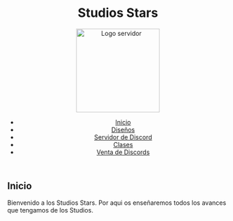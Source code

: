 <!DOCTYPE html>
<html lang="es">
<head>
    <meta charset="UTF-8">
    <meta name="viewport" content="width=device-width, initial-scale=1.0">
    <title>Studios Stars</title>
    <link rel="stylesheet" href="styles.css">
    <link rel="stylesheet" href="https://fonts.googleapis.com/css2?family=Roboto:wght@400;700&family=Montserrat:wght@400;700&display=swap">
</head>
<body>
    <div class="bubbles">
        <!-- Burbujas animadas -->
        <div class="bubble" style="left: 10%; animation-duration: 8s; animation-delay: 2s;"></div>
        <div class="bubble" style="left: 20%; animation-duration: 12s; animation-delay: 4s;"></div>
        <div class="bubble" style="left: 30%; animation-duration: 10s; animation-delay: 6s;"></div>
        <div class="bubble" style="left: 50%; animation-duration: 15s; animation-delay: 8s;"></div>
        <div class="bubble" style="left: 60%; animation-duration: 9s; animation-delay: 3s;"></div>
        <div class="bubble" style="left: 70%; animation-duration: 7s; animation-delay: 5s;"></div>
        <div class="bubble" style="left: 80%; animation-duration: 11s; animation-delay: 7s;"></div>
        <div class="bubble" style="left: 90%; animation-duration: 13s; animation-delay: 1s;"></div>
        <div class="bubble" style="left: 30%; animation-duration: 10s; animation-delay: 6s;"></div>
        <div class="bubble" style="left: 50%; animation-duration: 15s; animation-delay: 8s;"></div>
        <div class="bubble" style="left: 60%; animation-duration: 9s; animation-delay: 3s;"></div>
        <div class="bubble" style="left: 70%; animation-duration: 7s; animation-delay: 5s;"></div>
        <div class="bubble" style="left: 80%; animation-duration: 11s; animation-delay: 7s;"></div>
        <div class="bubble" style="left: 90%; animation-duration: 13s; animation-delay: 1s;"></div>
        <div class="bubble" style="left: 30%; animation-duration: 10s; animation-delay: 6s;"></div>
        <div class="bubble" style="left: 50%; animation-duration: 15s; animation-delay: 8s;"></div>
        <div class="bubble" style="left: 60%; animation-duration: 9s; animation-delay: 3s;"></div>
        <div class="bubble" style="left: 70%; animation-duration: 7s; animation-delay: 5s;"></div>
        <div class="bubble" style="left: 80%; animation-duration: 11s; animation-delay: 7s;"></div>
        <div class="bubble" style="left: 90%; animation-duration: 13s; animation-delay: 1s;"></div>
    </div>
    <header>
        <div class="header-top">
            <h1>Studios Stars</h1>
            <img src="img/StudiosStarsLogo.png" alt="Logo servidor" style="height: 190px;" >
            <nav>
                <ul>
                    <li><a href="#inicio" onclick="showSection('inicio')">Inicio</a></li>
                    <li><a href="#diseños" onclick="showSection('diseños')">Diseños</a></li>
                    <li><a href="#discord" onclick="showSection('discord')">Servidor de Discord</a></li>
                    <li><a href="#clases" onclick="showSection('clases')">Clases</a></li>
                    <li><a href="#venta_discords" onclick="showSection('venta_discords')">Venta de Discords</a></li>
                </ul>
            </nav>
        </div>
    </header>
    <div class="main-content">
        <section id="inicio" class="section">
            <h2 class="section-title">Inicio</h2>
            <p>Bienvenido a los Studios Stars. Por aqui os enseñaremos todos los avances que tengamos de los Studios.</p>
        </section>
        <section id="diseños" class="section" style="display: none;">
            <h2 class="section-title">Diseños</h2>
            <div class="gallery">
                <div class="gallery-column">
                    <div class="gallery-item">
                        <img src="img/Diseño1.png" alt="Imagen 1">
                        <div class="gallery-item-info">
                            <h3>Diseño Profesional</h3>
                            <p>Logo diseñado por nuestro Diseñador ST-Y para un usuario.Se han usado una escala cromatica azulacea.Diseño inspirado en el videojuego Minecraft.</p>
                        </div>
                    </div>
                    <div class="gallery-item">
                        <img src="img/Diseño2.png" alt="Imagen 2">
                        <div class="gallery-item-info">
                            <h3>Diseño Básico</h3>
                            <p>Diseño realizado en nuestros studios diseñado para servidores de minecraft.</p>
                        </div>
                    </div>
                    <div class="gallery-item">
                        <img src="img/Diseño3.png" alt="Imagen 3">
                        <div class="gallery-item-info">
                            <h3>Diseño Básico</h3>
                            <p>Diseño realizado en nuestros studios diseñado para servidores de minecraft.</p>
                        </div>
                    </div>
                </div>
                <div class="gallery-column">
                    <div class="gallery-item">
                        <img src="img/Diseño4.png" alt="Imagen 4">
                        <div class="gallery-item-info">
                            <h3>Diseño Profesional</h3>
                            <p>Diseño realizado en nuestros studios diseñado para servidores de minecraft.</p>
                        </div>
                    </div>
                    <div class="gallery-item">
                        <img src="img/Diseño5.png" alt="Imagen 5">
                        <div class="gallery-item-info">
                            <h3>Diseño Básico</h3>
                            <p>Diseño realizado en nuestros studios diseñado para servidores de minecraft.</p>
                        </div>
                    </div>
                    <div class="gallery-item">
                        <img src="img/Diseño7.png" alt="Imagen 6">
                        <div class="gallery-item-info">
                            <h3>Diseño Básico</h3>
                            <p>Diseño realizado en nuestros studios diseñado para servidores de minecraft.</p>
                        </div>
                    </div>
                </div>
                <div class="gallery-column">
                    <div class="gallery-item">
                        <img src="img/Diseño8.png" alt="Imagen 7">
                        <div class="gallery-item-info">
                            <h3>Diseño Básico</h3>
                            <p>Diseño realizado en nuestros studios diseñado para servidores de minecraft.</p>
                        </div>
                    </div>
                    </div>
                </div>
            </div>
        </section>
        <section id="discord" class="section" style="display: none;">
            <h2 class="section-title">Servidor de Discord</h2>
            <p>Únete a nuestro servidor de Discord para participar en discusiones y obtener ayuda en tiempo real.</p>
            <a href="https://discord.gg/Muzc6zahnm" class="discord-button" target="_blank">¡Únete a <b>Studios Stars</b>!</a>
         </section>
        <section id="clases" class="section" style="display: none;">
            <h2 class="section-title">Clases</h2>
            <p>Vamos a dar 2 tipos de clases, Clases de Diseño y Clases de Programacion.</p>
            <p>CLASES DE DISEÑO 🏫</p>
            <p>Clase Individual: 4.50€</p>
            <p>Curso Completo (5 Clases): 35.00€</p>
            <p>-_-_-_-_-_-_-_-_-_-_-_-_-_-_-_-_-_-_-_-_-_-_-_-_-_-_-_-</p>
            <p>CLASES DE PROGRAMACION 🌐</p>
            <p>Clase Individual: 9.50€</p>
            <p>Curso Completo (5 Clases): 42.00€</p>
        </section>
        <section id="venta_discords" class="section" style="display: none;">
            <h2 class="section-title">Venta de Servidores de Discord</h2>
            <p>En esta categoria se venden servidores de discord a diferentes precios.</p>
            <p>Plantilla-0,60</p>
            <p>Plantilla + configuracion basica de 5 bots-1,70</p>
            <p>Plantilla + configuracion avanzada de 10 bots-2,40</p>
        </section>
    </div>
    <script>
        function showSection(sectionId) {
            var sections = document.querySelectorAll('.section');
            sections.forEach(function(section) {
                if (section.id === sectionId) {
                    section.style.display = 'block';
                } else {
                    section.style.display = 'none';
                }
            });
        }
    </script>
</body>
</html>

